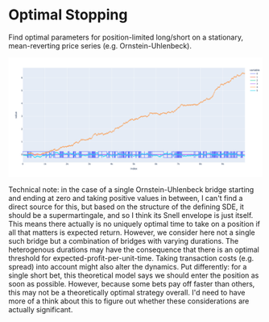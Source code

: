 # Optimal Stopping
Find optimal parameters for position-limited long/short on a stationary, mean-reverting price series (e.g. Ornstein-Uhlenbeck).

![Example Plot](https://github.com/odenpetersen/optimal-stopping/blob/main/output/newplot.png?raw=true)

Technical note: in the case of a single Ornstein-Uhlenbeck bridge starting and ending at zero and taking positive values in between, I can't find a direct source for this, but based on the structure of the defining SDE, it should be a supermartingale, and so I think its Snell envelope is just itself. This means there actually is no uniquely optimal time to take on a position if all that matters is expected return.
However, we consider here not a single such bridge but a combination of bridges with varying durations. The heterogenous durations may have the consequence that there is an optimal threshold for expected-profit-per-unit-time. Taking transaction costs (e.g. spread) into account might also alter the dynamics.
Put differently: for a single short bet, this theoretical model says we should enter the position as soon as possible. However, because some bets pay off faster than others, this may not be a theoretically optimal strategy overall.
I'd need to have more of a think about this to figure out whether these considerations are actually significant.